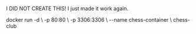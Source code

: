 I DID NOT CREATE THIS!
I just made it work again.


docker run -d \\
  -p 80:80 \\
  -p 3306:3306 \\
  --name chess-container \\
chess-club
